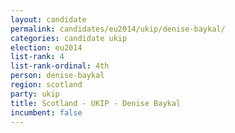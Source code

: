 ```yaml
---
layout: candidate
permalink: candidates/eu2014/ukip/denise-baykal/
categories: candidate ukip
election: eu2014
list-rank: 4
list-rank-ordinal: 4th
person: denise-baykal
region: scotland
party: ukip
title: Scotland - UKIP - Denise Baykal
incumbent: false
---
```

